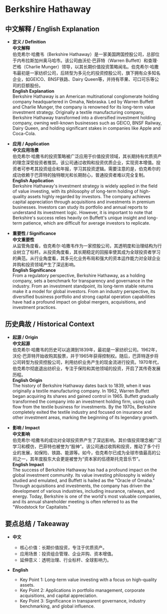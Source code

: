 # Berkshire Hathaway

## 中文解释 / English Explanation

* **定义 / Definition**  
  **中文解释**  
  伯克希尔·哈撒韦（Berkshire Hathaway）是一家美国跨国控股公司，总部位于内布拉斯加州奥马哈市。该公司由沃伦·巴菲特（Warren Buffett）和查理·芒格（Charlie Munger）领导，以其长期价值投资策略闻名。伯克希尔·哈撒韦最初是一家纺织公司，后转型为多元化的投资控股公司，旗下拥有众多知名企业，如GEICO、BNSF铁路、Dairy Queen等，并持有苹果、可口可乐等公司的巨额股份。  
  **English Explanation**  
  Berkshire Hathaway is an American multinational conglomerate holding company headquartered in Omaha, Nebraska. Led by Warren Buffett and Charlie Munger, the company is renowned for its long-term value investment strategy. Originally a textile manufacturing company, Berkshire Hathaway transformed into a diversified investment holding company, owning well-known businesses such as GEICO, BNSF Railway, Dairy Queen, and holding significant stakes in companies like Apple and Coca-Cola.

* **应用 / Application**  
  **中文应用场景**  
  伯克希尔·哈撒韦的投资策略被广泛应用于价值投资领域，其长期持有优质资产的理念深受投资者推崇。该公司通过收购和投资优质企业，实现资本增值。投资者可参考其投资组合和年报，学习其投资逻辑。需要注意的是，伯克希尔的成功依赖于巴菲特的独特眼光和长期耐心，普通投资者难以完全复制。  
  **English Application**  
  Berkshire Hathaway's investment strategy is widely applied in the field of value investing, with its philosophy of long-term holding of high-quality assets highly regarded by investors. The company achieves capital appreciation through acquisitions and investments in premium businesses. Investors can study its portfolio and annual reports to understand its investment logic. However, it is important to note that Berkshire's success relies heavily on Buffett's unique insight and long-term patience, which are difficult for average investors to replicate.

* **重要性 / Significance**  
  **中文重要性**  
  从监管角度看，伯克希尔·哈撒韦作为一家控股公司，其透明度和治理结构为行业树立了标杆。从投资角度看，其长期稳定的回报率使其成为全球投资者学习的典范。从行业角度看，其多元化业务布局和强大的资本运作能力对全球企业并购和投资领域产生了深远影响。  
  **English Significance**  
  From a regulatory perspective, Berkshire Hathaway, as a holding company, sets a benchmark for transparency and governance in the industry. From an investment standpoint, its long-term stable returns make it a model for global investors. From an industry perspective, its diversified business portfolio and strong capital operation capabilities have had a profound impact on global mergers, acquisitions, and investment practices.

## 历史典故 / Historical Context

* **起源 / Origin**  
  **中文起源**  
  伯克希尔·哈撒韦的历史可以追溯到1839年，最初是一家纺织公司。1962年，沃伦·巴菲特开始收购其股票，并于1965年获得控制权。随后，巴菲特逐步将公司转型为投资控股公司，利用纺织业务产生的现金流进行投资。1970年代，伯克希尔彻底退出纺织业，专注于保险和其他领域的投资，开启了其传奇发展历程。  
  **English Origin**  
  The history of Berkshire Hathaway dates back to 1839, when it was originally a textile manufacturing company. In 1962, Warren Buffett began acquiring its shares and gained control in 1965. Buffett gradually transformed the company into an investment holding firm, using cash flow from the textile business for investments. By the 1970s, Berkshire completely exited the textile industry and focused on insurance and other investment areas, marking the beginning of its legendary growth.

* **影响 / Impact**  
  **中文影响**  
  伯克希尔·哈撒韦的成功对全球投资界产生了深远影响。其价值投资理念被广泛学习和模仿，巴菲特也被誉为“股神”。该公司通过收购和投资，推动了多个行业的发展，如保险、铁路、能源等。如今，伯克希尔已成为全球市值最高的公司之一，其年度股东大会更是被誉为“资本家的伍德斯托克音乐节”。  
  **English Impact**  
  The success of Berkshire Hathaway has had a profound impact on the global investment community. Its value investing philosophy is widely studied and emulated, and Buffett is hailed as the "Oracle of Omaha." Through acquisitions and investments, the company has driven the development of various industries, including insurance, railways, and energy. Today, Berkshire is one of the world's most valuable companies, and its annual shareholder meeting is often referred to as the "Woodstock for Capitalists."

## 要点总结 / Takeaway

* **中文**  
  - 核心价值：长期价值投资，专注于优质资产。  
  - 应用场景：投资组合管理、企业并购、资本增值。  
  - 延伸意义：透明治理、行业标杆、全球影响力。  

* **English**  
  - Key Point 1: Long-term value investing with a focus on high-quality assets.  
  - Key Point 2: Applications in portfolio management, corporate acquisitions, and capital appreciation.  
  - Key Point 3: Significance in transparent governance, industry benchmarking, and global influence.